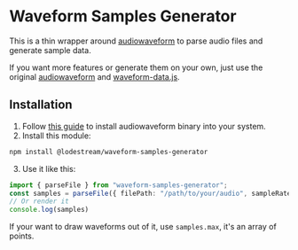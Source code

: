 # Waveform Samples Generator

This is a thin wrapper around [audiowaveform](https://github.com/bbc/audiowaveform) to parse audio files and generate sample data.

If you want more features or generate them on your own, just use the original [audiowaveform](https://github.com/bbc/audiowaveform) and [waveform-data.js](https://github.com/bbc/waveform-data.js).

## Installation

1. Follow [this guide](https://github.com/bbc/audiowaveform#installation) to install audiowaveform binary into your system.
2. Install this module:

  ```bash
  npm install @lodestream/waveform-samples-generator
  ```

3. Use it like this:

  ```typescript
  import { parseFile } from "waveform-samples-generator";
  const samples = parseFile({ filePath: "/path/to/your/audio", sampleRate: 10 });
  // Or render it
  console.log(samples)
  ```

  If your want to draw waveforms out of it, use `samples.max`, it's an array of points.
